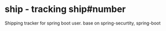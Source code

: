 # ship - tracking ship#number 

Shipping tracker for spring boot user.
base on spring-securtity, spring-boot
